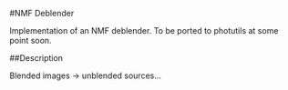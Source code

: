 #NMF Deblender

Implementation of an NMF deblender. To be ported to photutils at some point soon.

##Description

Blended images -> unblended sources...